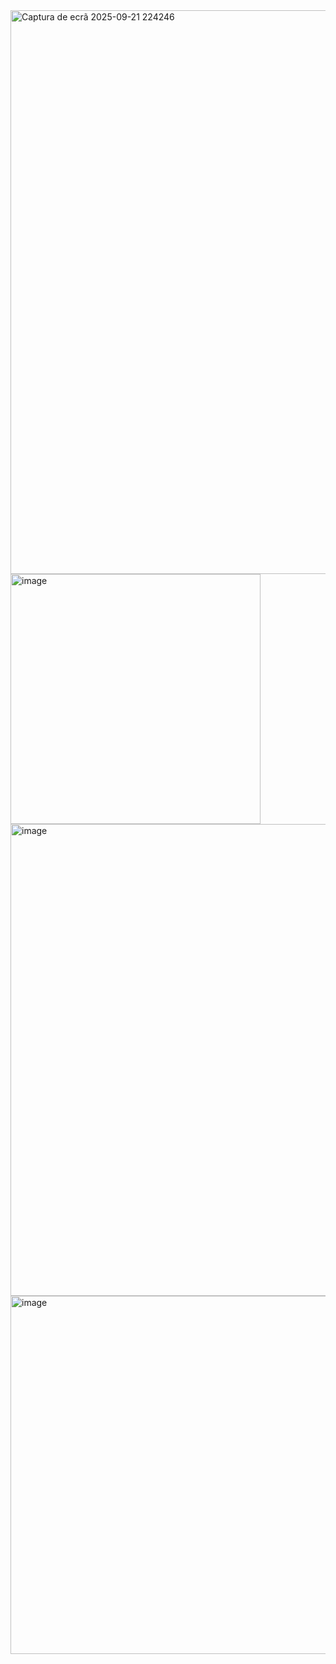 <img width="1840" height="902" alt="Captura de ecrã 2025-09-21 224246" src="https://github.com/user-attachments/assets/7b787d96-b137-4c37-a387-83a4041c0bb1" />
<img width="400" height="400" alt="image" src="https://github.com/user-attachments/assets/83247fc6-d707-4ecb-8c5a-727955ccc824" />
<img width="605" height="755" alt="image" src="https://github.com/user-attachments/assets/43e0217a-ed43-4f3d-9e33-f93f9377fb56" />
<img width="547" height="573" alt="image" src="https://github.com/user-attachments/assets/de5d5445-247c-444f-9f06-660dea7f59a6" />
